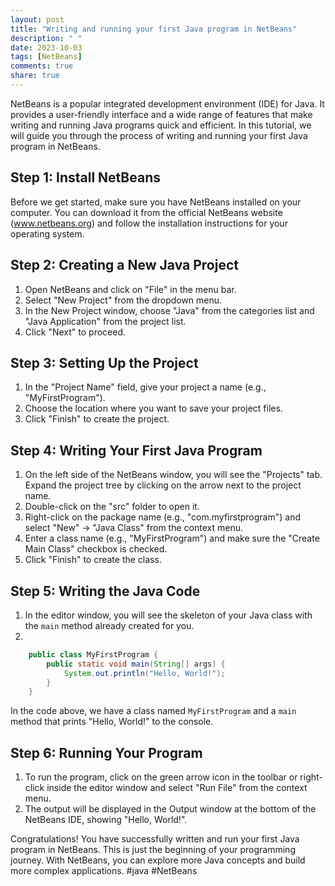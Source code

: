 ```yaml
---
layout: post
title: "Writing and running your first Java program in NetBeans"
description: " "
date: 2023-10-03
tags: [NetBeans]
comments: true
share: true
---
```


NetBeans is a popular integrated development environment (IDE) for Java. It provides a user-friendly interface and a wide range of features that make writing and running Java programs quick and efficient. In this tutorial, we will guide you through the process of writing and running your first Java program in NetBeans.

## Step 1: Install NetBeans
Before we get started, make sure you have NetBeans installed on your computer. You can download it from the official NetBeans website (www.netbeans.org) and follow the installation instructions for your operating system.

## Step 2: Creating a New Java Project
1. Open NetBeans and click on "File" in the menu bar.
2. Select "New Project" from the dropdown menu.
3. In the New Project window, choose "Java" from the categories list and "Java Application" from the project list.
4. Click "Next" to proceed.

## Step 3: Setting Up the Project
1. In the "Project Name" field, give your project a name (e.g., "MyFirstProgram").
2. Choose the location where you want to save your project files.
3. Click "Finish" to create the project.

## Step 4: Writing Your First Java Program
1. On the left side of the NetBeans window, you will see the "Projects" tab. Expand the project tree by clicking on the arrow next to the project name.
2. Double-click on the "src" folder to open it.
3. Right-click on the package name (e.g., "com.myfirstprogram") and select "New" -> "Java Class" from the context menu.
4. Enter a class name (e.g., "MyFirstProgram") and make sure the "Create Main Class" checkbox is checked.
5. Click "Finish" to create the class.

## Step 5: Writing the Java Code
1. In the editor window, you will see the skeleton of your Java class with the `main` method already created for you.
2. 

```java
    public class MyFirstProgram {
        public static void main(String[] args) {
            System.out.println("Hello, World!");
        }
    }
```

In the code above, we have a class named `MyFirstProgram` and a `main` method that prints "Hello, World!" to the console.

## Step 6: Running Your Program
1. To run the program, click on the green arrow icon in the toolbar or right-click inside the editor window and select "Run File" from the context menu.
2. The output will be displayed in the Output window at the bottom of the NetBeans IDE, showing "Hello, World!".

Congratulations! You have successfully written and run your first Java program in NetBeans. This is just the beginning of your programming journey. With NetBeans, you can explore more Java concepts and build more complex applications. #java #NetBeans